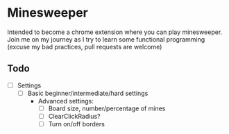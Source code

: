 # Minesweeper

Intended to become a chrome extension where you can play minesweeper. Join me on my journey as I try to learn some functional programming (excuse my bad practices, pull requests are welcome)

## Todo

-   [ ] Settings
    -   [ ] Basic beginner/intermediate/hard settings
        -   Advanced settings:
            -   [ ] Board size, number/percentage of mines
            -   [ ] ClearClickRadius?
            -   [ ] Turn on/off borders
